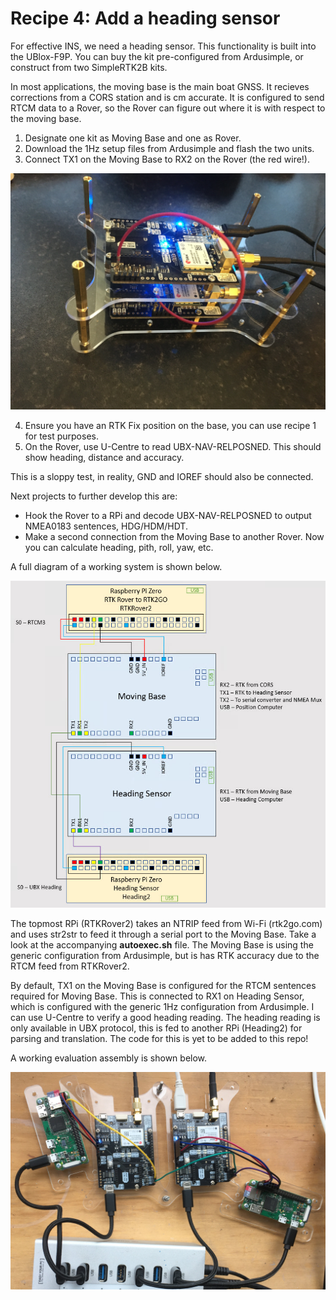 # Recipe 4: Add a heading sensor

For effective INS, we need a heading sensor. This functionality is built into the UBlox-F9P.
You can buy the kit pre-configured from Ardusimple, or construct from two SimpleRTK2B kits.

In most applications, the moving base is the main boat GNSS. It recieves corrections from a CORS station and is cm accurate.
It is configured to send RTCM data to a Rover, so the Rover can figure out where it is with respect to the moving base. 

1. Designate one kit as Moving Base and one as Rover.
2. Download the 1Hz setup files from Ardusimple and flash the two units.
3. Connect TX1 on the Moving Base to RX2 on the Rover (the red wire!).
   
![](MovingBase.jpg)


4. Ensure you have an RTK Fix position on the base, you can use recipe 1 for test purposes.
5. On the Rover, use U-Centre to read UBX-NAV-RELPOSNED. This should show heading, distance and accuracy.

This is a sloppy test, in reality, GND and IOREF should also be connected.

Next projects to further develop this are:
- Hook the Rover to a RPi and decode UBX-NAV-RELPOSNED to output NMEA0183 sentences, HDG/HDM/HDT.
- Make a second connection from the Moving Base to another Rover. Now you can calculate heading, pith, roll, yaw, etc.

A full diagram of a working system is shown below.

![](RPi.jpg)

The topmost RPi (RTKRover2) takes an NTRIP feed from Wi-Fi (rtk2go.com) and uses str2str to feed it through a serial port to the Moving Base.
Take a look at the accompanying **autoexec.sh** file.
The Moving Base is using the generic configuration from Ardusimple, but is has RTK accuracy due to the RTCM feed from RTKRover2.

By default, TX1 on the Moving Base is configured for the RTCM sentences required for Moving Base.
This is connected to RX1 on Heading Sensor, which is configured with the generic 1Hz configuration from Ardusimple.
I can use U-Centre to verify a good heading reading.
The heading reading is only available in UBX protocol, this is fed to another RPi (Heading2) for parsing and translation.
The code for this is yet to be added to this repo!

A working evaluation assembly is shown below.

![](Assembly.jpg)






